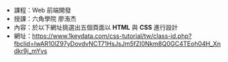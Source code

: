 - 課程：Web 前端開發
- 授課：六角學院 廖洧杰
- 內容：於以下網址挑選出五個頁面以 **HTML** 與 **CSS** 進行設計
- 網址：https://www.1keydata.com/css-tutorial/tw/class-id.php?fbclid=IwAR10lZ97yDovdvNCT71HsJsJm5fZI0Nkm8Q0GC4TEoh04H_Xndkr9j_mYvs
